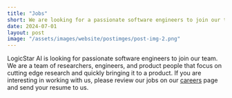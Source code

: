 ```yaml
---
title: "Jobs"
short: We are looking for a passionate software engineers to join our team
date: 2024-07-01
layout: post
image: "/assets/images/website/postimges/post-img-2.png"
---
```


LogicStar AI is looking for passionate software engineers to join our team. We are a team of researchers, engineers, and product people that focus on cutting edge research and quickly bringing it to a product. If you are interesting in working with us, please review our jobs on our <a href="/careers">careers</a> page and send your resume to us.
